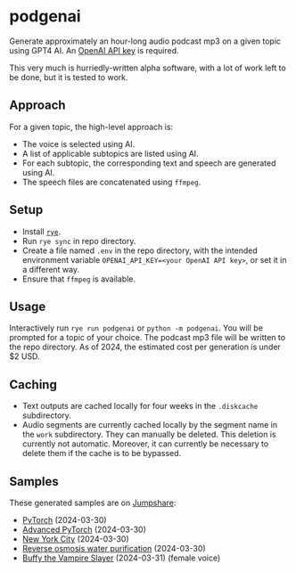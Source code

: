# podgenai
Generate approximately an hour-long audio podcast mp3 on a given topic using GPT4 AI. An [OpenAI API key](https://platform.openai.com/api-keys) is required.

This very much is hurriedly-written alpha software, with a lot of work left to be done, but it is tested to work.

## Approach
For a given topic, the high-level approach is:
* The voice is selected using AI.
* A list of applicable subtopics are listed using AI.
* For each subtopic, the corresponding text and speech are generated using AI.
* The speech files are concatenated using `ffmpeg`.

## Setup
* Install [`rye`](https://rye-up.com/).
* Run `rye sync` in repo directory.
* Create a file named `.env` in the repo directory, with the intended environment variable `OPENAI_API_KEY=<your OpenAI API key>`, or set it in a different way.
* Ensure that `ffmpeg` is available.

## Usage
Interactively run `rye run podgenai` or `python -m podgenai`. You will be prompted for a topic of your choice.
The podcast mp3 file will be written to the repo directory. As of 2024, the estimated cost per generation is under $2 USD.

## Caching
* Text outputs are cached locally for four weeks in the `.diskcache` subdirectory.
* Audio segments are currently cached locally by the segment name in the `work` subdirectory. They can manually be deleted. This deletion is currently not automatic. Moreover, it can currently be necessary to delete them if the cache is to be bypassed.

## Samples
These generated samples are on [Jumpshare](https://jumpshare.com/file-sharing/mp3):
* [PyTorch](https://jmp.sh/pUNi9R3a) (2024-03-30)
* [Advanced PyTorch](https://jmp.sh/LhwtgxJK) (2024-03-30)
* [New York City](https://jmp.sh/PCNVwdJ4) (2024-03-30)
* [Reverse osmosis water purification](https://jmp.sh/PJj7Ti9z) (2024-03-30)
* [Buffy the Vampire Slayer](https://jmp.sh/LnHdU6ic) (2024-03-31) (female voice)